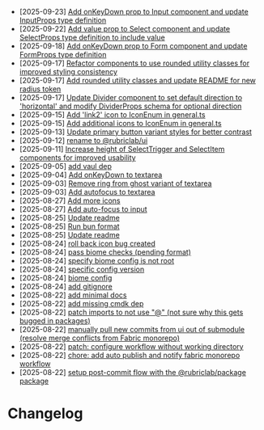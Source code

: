 - [2025-09-23] [Add onKeyDown prop to Input component and update InputProps type definition](https://github.com/RubricLab/fabric-ui/commit/9aa891b91b317c52cac64a454a9d4f7df731a084)
- [2025-09-22] [Add value prop to Select component and update SelectProps type definition to include value](https://github.com/RubricLab/fabric-ui/commit/29119aec60e8a6bd211fa9820f99a2c9dff4d456)
- [2025-09-18] [Add onKeyDown prop to Form component and update FormProps type definition](https://github.com/RubricLab/fabric-ui/commit/36ae14ec97fc1f0279b37d1b82fdcfda56ca480a)
- [2025-09-17] [Refactor components to use rounded utility classes for improved styling consistency](https://github.com/RubricLab/fabric-ui/commit/05c166223733cfe93b5052a0b119d94f1ae5bc69)
- [2025-09-17] [Add rounded utility classes and update README for new radius token](https://github.com/RubricLab/fabric-ui/commit/a57a3b3f92a6a08cea8bbccd14d58855788a1718)
- [2025-09-17] [Update Divider component to set default direction to 'horizontal' and modify DividerProps schema for optional direction](https://github.com/RubricLab/fabric-ui/commit/6072a24c43dc170261b3f881917934fe483b597f)
- [2025-09-15] [Add 'link2' icon to IconEnum in general.ts](https://github.com/RubricLab/fabric-ui/commit/2cab0ecebdb8b1db7776ac70c47c25aa4b584e46)
- [2025-09-15] [Add additional icons to IconEnum in general.ts](https://github.com/RubricLab/fabric-ui/commit/9ac119c65dee99ad3a3db90f3af60f0da6481a99)
- [2025-09-13] [Update primary button variant styles for better contrast](https://github.com/RubricLab/fabric-ui/commit/f5c2b8e0ce6c77512dbde6d361d3cac7cc9dca43)
- [2025-09-12] [rename to @rubriclab/ui](https://github.com/RubricLab/ui/commit/bdabb149f9607611c9365c5364b551865c46d9a9)
- [2025-09-11] [Increase height of SelectTrigger and SelectItem components for improved usability](https://github.com/RubricLab/fabric-ui/commit/cbe68935a9ec7306c4b9eb3ea8a591720d4a85b6)
- [2025-09-05] [add vaul dep](https://github.com/RubricLab/fabric-ui/commit/50a98c07de23a62aa9c41770eea3c545f4d03ab6)
- [2025-09-04] [Add onKeyDown to textarea](https://github.com/RubricLab/fabric-ui/commit/c0ba5f270a4ce897aca4b5edb04fd616a102efa1)
- [2025-09-03] [Remove ring from ghost variant of textarea](https://github.com/RubricLab/fabric-ui/commit/2c5605ee1c196c4f4d0343596e522cee8a4b3e05)
- [2025-09-03] [Add autofocus to textarea](https://github.com/RubricLab/fabric-ui/commit/e50416244cc7890a987d56a101d5a71fc1ae3136)
- [2025-08-27] [Add more icons](https://github.com/RubricLab/fabric-ui/commit/04c2a2b2a9b562e6ccaed8a7d60bb39835ce7e09)
- [2025-08-27] [Add auto-focus to input](https://github.com/RubricLab/fabric-ui/commit/bc26b12803f9ba3bbce61e82a4e0c81aee44dacd)
- [2025-08-25] [Update readme](https://github.com/RubricLab/fabric-ui/commit/e9faa91319f5b5b933e5c05d79483c55f64fe878)
- [2025-08-25] [Run bun format](https://github.com/RubricLab/fabric-ui/commit/9aede214c35a999613877120a9ceba8e3317e812)
- [2025-08-25] [Update readme](https://github.com/RubricLab/fabric-ui/commit/c8ba0f35cb83ad44df839cf2e9cd19a7076e2f01)
- [2025-08-24] [roll back icon bug created](https://github.com/RubricLab/fabric-ui/commit/3ff89813c7a51625747d5b5d25f775fd21ea2787)
- [2025-08-24] [pass biome checks (pending format)](https://github.com/RubricLab/fabric-ui/commit/99302b43e63f0b17464e57861b54653a97788560)
- [2025-08-24] [specify biome config is not root](https://github.com/RubricLab/fabric-ui/commit/16845581d6070fd15d19bc86fe3fbd0324df1246)
- [2025-08-24] [specific config version](https://github.com/RubricLab/fabric-ui/commit/8f9f5afcb7a4f5e0becee029553ccffc0356fc96)
- [2025-08-24] [biome config](https://github.com/RubricLab/fabric-ui/commit/6b793d55380d99c7d876dfc7121b063b3da9eda8)
- [2025-08-24] [add gitignore](https://github.com/RubricLab/fabric-ui/commit/ec26069806f17295fec8cae2bde4df6c4789466d)
- [2025-08-22] [add minimal docs](https://github.com/RubricLab/fabric-ui/commit/cc3cab30417f8e85aed61501efe75e9264164f8b)
- [2025-08-22] [add missing cmdk dep](https://github.com/RubricLab/fabric-ui/commit/be2b0d6f5af0f6dde119e59a102c2230a2473257)
- [2025-08-22] [patch imports to not use "@" (not sure why this gets bugged in packages)](https://github.com/RubricLab/fabric-ui/commit/b12733f5d2a5be371463b4afaa764a6e91122078)
- [2025-08-22] [manually pull new commits from ui out of submodule (resolve merge conflicts from Fabric monorepo)](https://github.com/RubricLab/fabric-ui/commit/8aaea22108156f00bb08afc6ca0132f3cfb7e13a)
- [2025-08-22] [patch: configure workflow without working directory](https://github.com/RubricLab/fabric-ui/commit/f121482e004ac85313c52a44c14c2a05cf70f5fa)
- [2025-08-22] [chore: add auto publish and notify fabric monorepo workflow](https://github.com/RubricLab/fabric-ui/commit/54bc7b4ee2f2ca50309c7ffc7e65e3fe67dd6428)
- [2025-08-22] [setup post-commit flow with the @rubriclab/package package](https://github.com/RubricLab/fabric-ui/commit/63529e39f7fce05813cabbe1a8501fc543cea8f1)
# Changelog

